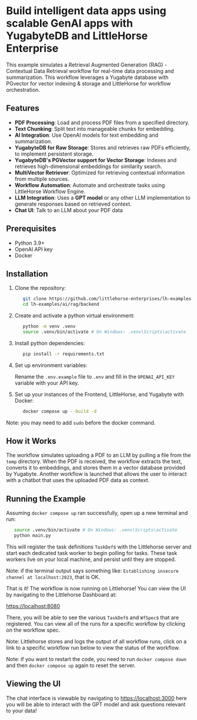 # Build intelligent data apps using scalable GenAI apps with YugabyteDB and LittleHorse Enterprise

This example simulates a Retrieval Augmented Generation (RAG) - Contextual Data Retrieval workflow for real-time data processing and summarization. This workflow leverages a Yugabyte database with PGvector for vector indexing & storage and LittleHorse for workflow orchestration.

## Features

- **PDF Processing**: Load and process PDF files from a specified directory.
- **Text Chunking**: Split text into manageable chunks for embedding.
- **AI Integration**: Use OpenAI models for text embedding and summarization.
- **YugabyteDB for Raw Storage**: Stores and retrieves raw PDFs efficiently, to implement persistent storage.  
- **YugabyteDB's PGVector support for Vector Storage**: Indexes and retrieves high-dimensional embeddings for similarity search.  
- **MultiVector Retriever**: Optimized for retrieving contextual information from multiple sources.  
- **Workflow Automation**: Automate and orchestrate tasks using LittleHorse Workflow Engine.
- **LLM Integration**: Uses a **GPT model** or any other LLM implementation to generate responses based on retrieved context.  
- **Chat UI**: Talk to an LLM about your PDF data

## Prerequisites

- Python 3.9+
- OpenAI API key
- Docker

## Installation

1. Clone the repository:

   ```bash
      git clone https://github.com/littlehorse-enterprises/lh-examples.git
      cd lh-examples/ai/rag/backend
   ```

2. Create and activate a python virtual environment:

   ```bash
      python -m venv .venv
      source .venv/bin/activate # On Windows: .venv\Scripts\activate
   ```

3. Install python dependencies:

   ```bash
      pip install -r requirements.txt
   ```

4. Set up environment variables:

   Rename the `.env.example` file to `.env` and fill in the `OPENAI_API_KEY` variable with your API key.

5. Set up your instances of the Frontend, LittleHorse, and Yugabyte with Docker:

   ```bash
      docker compose up --build -d
   ```

Note: you may need to add `sudo` before the docker command.

## How it Works

The workflow simulates uploading a PDF to an LLM by pulling a file from the `temp` directory. When the PDF is received, the workflow extracts the text, converts it to embeddings, and stores them in a vector database provided by Yugabyte. Another workflow is launched that allows the user to interact with a chatbot that uses the uploaded PDF data as context.

## Running the Example

Assuming `docker compose up` ran successfully, open up a new terminal and run:

```bash
   source .venv/bin/activate # On Windows: .venv\Scripts\activate
   python main.py
```

This will register the task definitions `TaskDef`s with the Littlehorse server and start each dedicated task worker to begin polling for tasks. These task workers live on your local machine, and persist until they are stopped.

Note: if the terminal output says something like: `Establishing insecure channel at localhost:2023`, that is OK.

That is it! The workflow is now running on Littlehorse! You can view the UI by navigating to the Littlehorse Dashboard at:

<https://localhost:8080>

There, you will be able to see the various `TaskDef`s and `WfSpec`s that are registered. You can view all of the runs for a specific workflow by clicking on the workflow spec.

Note: Littlehorse stores and logs the output of all workflow runs, click on a link to a specific workflow run below to view the status of the workflow.

Note: if you want to restart the code, you need to run `docker compose down` and then `docker compose up` again to reset the server.

## Viewing the UI

The chat interface is viewable by navigating to <https://localhost:3000> here you will be able to interact with the GPT model and ask questions relevant to your data!
